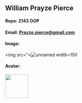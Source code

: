 ## William Prayze Pierce

#### Repo: 2143 OOP

#### Email: Prayze.pierce@gmail.com

#### Image:

<img src="<![unnamed](https://github.com/user-attachments/assets/b09d23a5-9649-41e7-bcae-a552e3b6c1b3) width=150


#### Avatar:

<img src="https://images2.imgbox.com/ae/bd/tERTAGTL_o.png" width="75">
